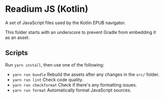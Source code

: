 # Readium JS (Kotlin)

A set of JavaScript files used by the Kotlin EPUB navigator.

This folder starts with an underscore to prevent Gradle from embedding it as an asset.

## Scripts

Run `yarn install`, then use one of the following:

* `yarn run bundle` Rebuild the assets after any changes in the `src/` folder.
* `yarn run lint` Check code quality.
* `yarn run checkformat` Check if there's any formatting issues.
* `yarn run format` Automatically format JavaScript sources.
